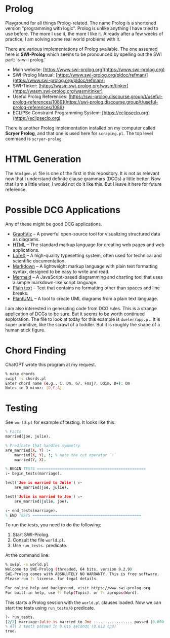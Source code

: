 # Prolog
Playground for all things Prolog-related. The name Prolog is a shortened version "programming with logic". Prolog is unlike anything I have tried to use before. The more I use it, the more I like it. Already after a few weeks of practice, I am solving some real world problems with it.

There are various implementations of Prolog available. The one assumed here is **SWI-Prolog** which seems to be pronounced by spelling out the SWI part: 's-w-i prolog.' 

- Main website: [https://www.swi-prolog.org](https://www.swi-prolog.org)
- SWI-Prolog Manual: [https://www.swi-prolog.org/pldoc/refman/](https://www.swi-prolog.org/pldoc/refman/)
- SWI-Tinker: [https://wasm.swi-prolog.org/wasm/tinker](https://wasm.swi-prolog.org/wasm/tinker)
- Useful Prolog References: [https://swi-prolog.discourse.group/t/useful-prolog-references/1089](https://swi-prolog.discourse.group/t/useful-prolog-references/1089)
- ECLiPSe Constraint Programming System: [https://eclipseclp.org](https://eclipseclp.org)

There is another Prolog implementation installed on my computer called **Scryer Prolog**, and that one is used here for `scraping.pl`. The top level command is `scryer-prolog`. 

# HTML Generation

The `htmlgen.pl` file is one of the first in this repository. It is not as relevant now that I understand definite clause grammars (DCGs) a little better. Now that I am a little wiser, I would not do it like this. But I leave it here for future reference.

# Possible DCG Applications

Any of these might be good DCG applications.

- [GraphViz](https://graphviz.org/) – A powerful open-source tool for visualizing structured data as diagrams.
- [HTML](https://developer.mozilla.org/en-US/docs/Web/HTML) – The standard markup language for creating web pages and web applications.
- [LaTeX](https://www.latex-project.org/) – A high-quality typesetting system, often used for technical and scientific documentation.
- [Markdown](https://daringfireball.net/projects/markdown/) – A lightweight markup language with plain text formatting syntax, designed to be easy to write and read.
- [Mermaid](https://mermaid-js.github.io/) – A JavaScript-based diagramming and charting tool that uses a simple markdown-like script language.
- [Plain text](https://en.wikipedia.org/wiki/Plain_text) – Text that contains no formatting other than spaces and line breaks.
- [PlantUML](https://plantuml.com/) – A tool to create UML diagrams from a plain text language.

I am also interested in generating code from DCG rules. This is a strange application of DCGs to be sure. But it seems to be worth continued exploration. The file to look at today for this example is `dueler/app.pl`. It is super primitive, like the scrawl of a toddler. But it is roughly the shape of a human stick figure. 

# Chord Finding

ChatGPT wrote this program at my request. 

```bash
% make chords
swipl -s chords.pl
Enter chord name (e.g., C, Dm, G7, Fmaj7, Ddim, D+): Dm
Notes in D minor: [D,F,A]
```

# Testing

See `world.pl` for example of testing. It looks like this:

```prolog
% Facts
married(joe, julie).

% Predicate that handles symmetry
are_married(X, Y) :-
    married(X, Y), !; % note the cut operator `!`
    married(Y, X).

% BEGIN TESTS ================================================
:- begin_tests(marriage).

test('Joe is married to Julie') :-
    are_married(joe, julie).

test('Julie is married to Joe') :-
    are_married(julie, joe).

:- end_tests(marriage).
% END TESTS ================================================
```

To run the tests, you need to do the following:

1. Start SWI-Prolog.
2. Consult the file `world.pl`.
3. Use `run_tests.` predicate.

At the command line:

```bash
% swipl -s world.pl
Welcome to SWI-Prolog (threaded, 64 bits, version 9.2.9)
SWI-Prolog comes with ABSOLUTELY NO WARRANTY. This is free software.
Please run ?- license. for legal details.

For online help and background, visit https://www.swi-prolog.org
For built-in help, use ?- help(Topic). or ?- apropos(Word).
```

This starts a Prolog session with the `world.pl` clauses loaded. Now we can start the tests using `run_tests/0` predicate.

```prolog
?- run_tests.
[2/2] marriage:Julie is married to Joe ................. passed (0.000 sec)
% All 2 tests passed in 0.016 seconds (0.012 cpu)
true.
```
